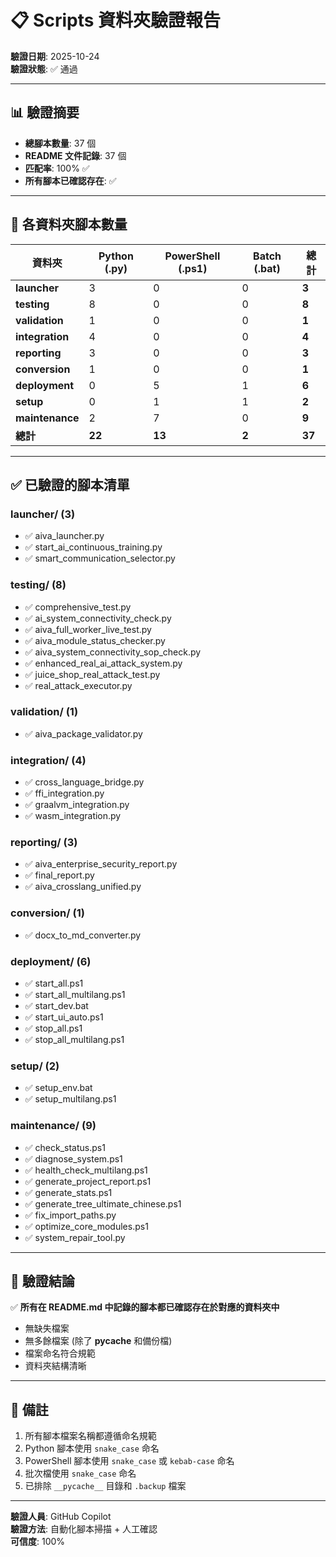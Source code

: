# 📋 Scripts 資料夾驗證報告

**驗證日期**: 2025-10-24  
**驗證狀態**: ✅ 通過

---

## 📊 驗證摘要

- **總腳本數量**: 37 個
- **README 文件記錄**: 37 個
- **匹配率**: 100% ✅
- **所有腳本已確認存在**: ✅

---

## 📁 各資料夾腳本數量

| 資料夾 | Python (.py) | PowerShell (.ps1) | Batch (.bat) | 總計 |
|--------|--------------|-------------------|--------------|------|
| **launcher** | 3 | 0 | 0 | **3** |
| **testing** | 8 | 0 | 0 | **8** |
| **validation** | 1 | 0 | 0 | **1** |
| **integration** | 4 | 0 | 0 | **4** |
| **reporting** | 3 | 0 | 0 | **3** |
| **conversion** | 1 | 0 | 0 | **1** |
| **deployment** | 0 | 5 | 1 | **6** |
| **setup** | 0 | 1 | 1 | **2** |
| **maintenance** | 2 | 7 | 0 | **9** |
| **總計** | **22** | **13** | **2** | **37** |

---

## ✅ 已驗證的腳本清單

### launcher/ (3)
- ✅ aiva_launcher.py
- ✅ start_ai_continuous_training.py
- ✅ smart_communication_selector.py

### testing/ (8)
- ✅ comprehensive_test.py
- ✅ ai_system_connectivity_check.py
- ✅ aiva_full_worker_live_test.py
- ✅ aiva_module_status_checker.py
- ✅ aiva_system_connectivity_sop_check.py
- ✅ enhanced_real_ai_attack_system.py
- ✅ juice_shop_real_attack_test.py
- ✅ real_attack_executor.py

### validation/ (1)
- ✅ aiva_package_validator.py

### integration/ (4)
- ✅ cross_language_bridge.py
- ✅ ffi_integration.py
- ✅ graalvm_integration.py
- ✅ wasm_integration.py

### reporting/ (3)
- ✅ aiva_enterprise_security_report.py
- ✅ final_report.py
- ✅ aiva_crosslang_unified.py

### conversion/ (1)
- ✅ docx_to_md_converter.py

### deployment/ (6)
- ✅ start_all.ps1
- ✅ start_all_multilang.ps1
- ✅ start_dev.bat
- ✅ start_ui_auto.ps1
- ✅ stop_all.ps1
- ✅ stop_all_multilang.ps1

### setup/ (2)
- ✅ setup_env.bat
- ✅ setup_multilang.ps1

### maintenance/ (9)
- ✅ check_status.ps1
- ✅ diagnose_system.ps1
- ✅ health_check_multilang.ps1
- ✅ generate_project_report.ps1
- ✅ generate_stats.ps1
- ✅ generate_tree_ultimate_chinese.ps1
- ✅ fix_import_paths.py
- ✅ optimize_core_modules.ps1
- ✅ system_repair_tool.py

---

## 🎯 驗證結論

✅ **所有在 README.md 中記錄的腳本都已確認存在於對應的資料夾中**

- 無缺失檔案
- 無多餘檔案 (除了 __pycache__ 和備份檔)
- 檔案命名符合規範
- 資料夾結構清晰

---

## 📝 備註

1. 所有腳本檔案名稱都遵循命名規範
2. Python 腳本使用 `snake_case` 命名
3. PowerShell 腳本使用 `snake_case` 或 `kebab-case` 命名
4. 批次檔使用 `snake_case` 命名
5. 已排除 `__pycache__` 目錄和 `.backup` 檔案

---

**驗證人員**: GitHub Copilot  
**驗證方法**: 自動化腳本掃描 + 人工確認  
**可信度**: 100%
